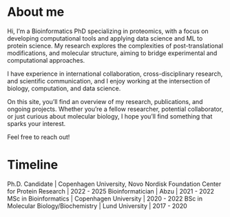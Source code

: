 # About me 

Hi, I’m a Bioinformatics PhD specializing in proteomics, with a focus on developing computational tools and applying data science and ML to protein science. My research explores the complexities of post-translational modifications, and molecular structure, aiming to bridge experimental and computational approaches.

I have experience in international collaboration, cross-disciplinary research, and scientific communication, and I enjoy working at the intersection of biology, computation, and data science.

On this site, you’ll find an overview of my research, publications, and ongoing projects. Whether you’re a fellow researcher, potential collaborator, or just curious about molecular biology, I hope you’ll find something that sparks your interest.

Feel free to reach out!

# Timeline 
Ph.D. Candidate |  Copenhagen University, Novo Nordisk Foundation Center for Protein Research | 2022 - 2025
Bioinformatician | Abzu | 2021 - 2022
MSc in Bioinformatics | Copenhagen University | 2020 - 2022
BSc in Molecular Biology/Biochemistry | Lund University |  2017 - 2020

